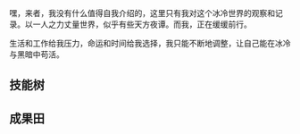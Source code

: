 嘿，来者，我没有什么值得自我介绍的，这里只有我对这个冰冷世界的观察和记录。以一人之力丈量世界，似乎有些天方夜谭。而我，正在缓缓前行。

生活和工作给我压力，命运和时间给我选择，我只能不断地调整，让自己能在冰冷与黑暗中苟活。

## 技能树

## 成果田

